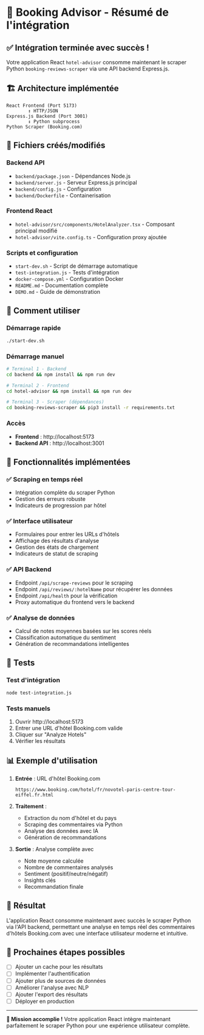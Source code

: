 # 🎯 Booking Advisor - Résumé de l'intégration

## ✅ Intégration terminée avec succès !

Votre application React `hotel-advisor` consomme maintenant le scraper Python `booking-reviews-scraper` via une API backend Express.js.

## 🏗️ Architecture implémentée

```
React Frontend (Port 5173)
        ↕️ HTTP/JSON
Express.js Backend (Port 3001)
        ↕️ Python subprocess
Python Scraper (Booking.com)
```

## 📁 Fichiers créés/modifiés

### Backend API
- `backend/package.json` - Dépendances Node.js
- `backend/server.js` - Serveur Express.js principal
- `backend/config.js` - Configuration
- `backend/Dockerfile` - Containerisation

### Frontend React
- `hotel-advisor/src/components/HotelAnalyzer.tsx` - Composant principal modifié
- `hotel-advisor/vite.config.ts` - Configuration proxy ajoutée

### Scripts et configuration
- `start-dev.sh` - Script de démarrage automatique
- `test-integration.js` - Tests d'intégration
- `docker-compose.yml` - Configuration Docker
- `README.md` - Documentation complète
- `DEMO.md` - Guide de démonstration

## 🚀 Comment utiliser

### Démarrage rapide
```bash
./start-dev.sh
```

### Démarrage manuel
```bash
# Terminal 1 - Backend
cd backend && npm install && npm run dev

# Terminal 2 - Frontend
cd hotel-advisor && npm install && npm run dev

# Terminal 3 - Scraper (dépendances)
cd booking-reviews-scraper && pip3 install -r requirements.txt
```

### Accès
- **Frontend** : http://localhost:5173
- **Backend API** : http://localhost:3001

## 🔧 Fonctionnalités implémentées

### ✅ Scraping en temps réel
- Intégration complète du scraper Python
- Gestion des erreurs robuste
- Indicateurs de progression par hôtel

### ✅ Interface utilisateur
- Formulaires pour entrer les URLs d'hôtels
- Affichage des résultats d'analyse
- Gestion des états de chargement
- Indicateurs de statut de scraping

### ✅ API Backend
- Endpoint `/api/scrape-reviews` pour le scraping
- Endpoint `/api/reviews/:hotelName` pour récupérer les données
- Endpoint `/api/health` pour la vérification
- Proxy automatique du frontend vers le backend

### ✅ Analyse de données
- Calcul de notes moyennes basées sur les scores réels
- Classification automatique du sentiment
- Génération de recommandations intelligentes

## 🧪 Tests

### Test d'intégration
```bash
node test-integration.js
```

### Tests manuels
1. Ouvrir http://localhost:5173
2. Entrer une URL d'hôtel Booking.com valide
3. Cliquer sur "Analyze Hotels"
4. Vérifier les résultats

## 📊 Exemple d'utilisation

1. **Entrée** : URL d'hôtel Booking.com
   ```
   https://www.booking.com/hotel/fr/novotel-paris-centre-tour-eiffel.fr.html
   ```

2. **Traitement** :
   - Extraction du nom d'hôtel et du pays
   - Scraping des commentaires via Python
   - Analyse des données avec IA
   - Génération de recommandations

3. **Sortie** : Analyse complète avec
   - Note moyenne calculée
   - Nombre de commentaires analysés
   - Sentiment (positif/neutre/négatif)
   - Insights clés
   - Recommandation finale

## 🎉 Résultat

L'application React consomme maintenant avec succès le scraper Python via l'API backend, permettant une analyse en temps réel des commentaires d'hôtels Booking.com avec une interface utilisateur moderne et intuitive.

## 🔄 Prochaines étapes possibles

- [ ] Ajouter un cache pour les résultats
- [ ] Implémenter l'authentification
- [ ] Ajouter plus de sources de données
- [ ] Améliorer l'analyse avec NLP
- [ ] Ajouter l'export des résultats
- [ ] Déployer en production

---

**🎯 Mission accomplie !** Votre application React intègre maintenant parfaitement le scraper Python pour une expérience utilisateur complète.

